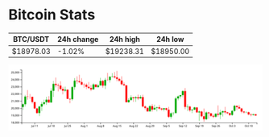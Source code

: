 # Bitcoin Stats

BTC/USDT|24h change|24h high|24h low|
|---|---|---|---|
|$18978.03|-1.02%|$19238.31|$18950.00|

<img src="./chart.svg">
